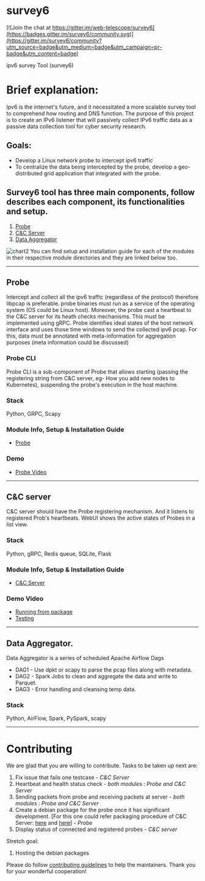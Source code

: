 # survey6

[![Join the chat at https://gitter.im/web-telescope/survey6](https://badges.gitter.im/survey6/community.svg)](https://gitter.im/survey6/community?utm_source=badge&utm_medium=badge&utm_campaign=pr-badge&utm_content=badge)

ipv6 survey Tool (survey6)
# Brief explanation:  
Ipv6 is the internet's future, and it necessitated a more scalable survey tool to comprehend how routing and DNS function. The purpose of this project is to create an IPv6 listener that will passively collect IPv6 traffic data as a passive data collection tool for cyber security research.
## Goals: 
* Develop a Linux network probe to intercept ipv6 traffic 
* To centralize the data being intercepted by the probe, develop a geo-distributed grid application that integrated with the probe. 

## Survey6 tool has three main components, follow describes each component, its functionalities and setup.
1. [Probe](#probe)
2. [C&C Server](#cc-server)
3. [Data Aggregator](#data-aggregator)

![chart2](https://user-images.githubusercontent.com/61967013/189522889-f7c20d8f-4796-4aaf-9777-f90852f91d26.png)
You can find setup and installation guide for each of the modules in their respective module directories and they are linked below too. 
***
## Probe

Intercept and collect all the ipv6 traffic (regardless of the protocol) therefore libpcap is preferable. probe binaries must run as a service of the operating system (OS could be Linux host).  Moreover, the probe cast a heartbeat to the C&C server for its heath checks mechanisms. This must be implemented using gRPC.  Probe identifies ideal states of the host network interface and uses those time windows to send the collected ipv6 pcap. For this, data must be annotated with meta-information for aggregation purposes (meta information could be discussed)   

### Probe CLI
Probe CLI is a sub-component of Probe that allows starting (passing the registering string from C&C server, eg- How you add new nodes to Kubernetes), suspending the probe's execution in the host machine. 

### Stack
Python, GRPC, Scapy

### Module Info, Setup \& Installation Guide
* [Probe](./Probe/README.md)

### Demo
* [Probe Video](https://drive.google.com/file/d/1fSBYXjHva7zfjUsIW2_bN7vebJO_SB8Q/view?usp=sharing)
***
## C\&C server

C&C server should have the Probe registering mechanism. And it listens to registered Prob's heartbeats.  WebUI shows the active states of Probes in a list view. 

### Stack
Python, gRPC, Redis queue, SQLite, Flask

### Module Info, Setup \& Installation Guide
* [C&C Server](./C%26C%20Server/README.md)

### Demo Video
* [Running from package](https://drive.google.com/file/d/1kmxOZZXKXUTpBfkJcs1gcroiuIDU3tys/view?usp=sharing)
* [Testing](https://drive.google.com/file/d/1mlhD5XWk1s7ELlx36w6s4_0fUfeKQu8D/view?usp=sharing)

***
## Data Aggregator.

Data Aggregator is a series of scheduled Apache Airflow Dags

* DAG1 - Use dpkt or scapy to parse the pcap files along with metadata.
* DAG2 - Spark Jobs to clean and aggregate the data and write to Parquet.
* DAG3 - Error handling and cleansing temp data.

### Stack
Python, AirFlow, Spark, PySpark, scapy

* * *

# Contributing
We are glad that you are willing to contribute. Tasks to be taken up next are:
1. Fix issue that fails one testcase - *C&C Server*
2. Heartbeat and health status check - *both modules : Probe and C&C Server*
3. Sending packets from probe and receiving packets at server - *both modules : Probe and C&C Server*
4. Create a debian package for the probe once it has significant development. [For this one could refer packaging procedure of C&C Server: [here](https://medium.com/scorelab/packaging-overview-74aaeead3655) and [here](https://medium.com/scorelab/debian-packaging-of-a-python-project-ca4dfac9ac98)] - *Probe*
5. Display status of connected and registered probes - *C&C server*

Stretch goal:
1. Hosting the debian packages


Please do follow [contributing guidelines](./CONTRIBUTING.md) to help the maintainers. Thank you for your wonderful cooperation! 
